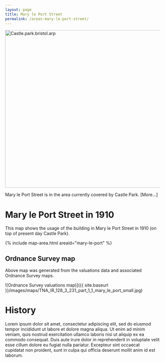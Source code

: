 ```yaml
---
layout: page
title: Mary le Port Street
permalink: /areas-mary-le-port-street/
---
```


<a title="By Adrian Pingstone (Photographed by Adrian Pingstone) [Public domain], via Wikimedia Commons" href="https://commons.wikimedia.org/wiki/File%3ACastle.park.bristol.arp.jpg"><img width="512" alt="Castle.park.bristol.arp" src="https://upload.wikimedia.org/wikipedia/commons/thumb/6/6b/Castle.park.bristol.arp.jpg/512px-Castle.park.bristol.arp.jpg"/></a>

Mary le Port Street is in the area currently covered by Castle Park. [More...]

# Mary le Port Street in 1910

This map shows the usage of the building in Mary le Port Street in 1910 (on top of present day Castle Park).

{% include map-area.html areaid="mary-le-port" %}

## Ordnance Survey map

Above map was generated from the valuations data and associated Ordnance Survey maps.

![Ordnance Survey valuations map)]({{ site.baseurl }}/images/maps/TNA_IR_128_3_231_part_1_1_mary_le_port_small.jpg)

# History

Lorem ipsum dolor sit amet, consectetur adipiscing elit, sed do eiusmod tempor incididunt ut labore et dolore magna aliqua. Ut enim ad minim veniam, quis nostrud exercitation ullamco laboris nisi ut aliquip ex ea commodo consequat. Duis aute irure dolor in reprehenderit in voluptate velit esse cillum dolore eu fugiat nulla pariatur. Excepteur sint occaecat cupidatat non proident, sunt in culpa qui officia deserunt mollit anim id est laborum.





